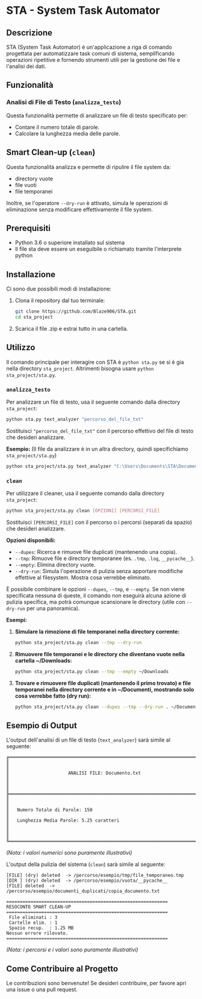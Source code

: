 # STA - System Task Automator

## Descrizione

STA (System Task Automator) è un'applicazione a riga di comando progettata per automatizzare task comuni di sistema, semplificando operazioni ripetitive e fornendo strumenti utili per la gestione dei file e l'analisi dei dati.
## Funzionalità

### Analisi di File di Testo (`analizza_testo`)

Questa funzionalità permette di analizzare un file di testo specificato per:

*   Contare il numero totale di parole.
*   Calcolare la lunghezza media delle parole.

## Smart Clean-up (`clean`)

Questa funzionalità analizza e permette di ripulire il file system da:

* directory vuote
* file vuoti
* file temporanei

Inoltre, se l'operatore `--dry-run` è attivato, simula le operazioni di eliminazione senza modificare effettivamente il file system.

## Prerequisiti

*   Python 3.6 o superiore installato sul sistema
*   Il file sta deve essere un eseguibile o richiamato tramite l'interprete python

## Installazione

Ci sono due possibili modi di installazione:
1.  Clona il repository dal tuo terminale:
    ```bash
    git clone https://github.com/Blaze906/STA.git
    cd sta_project
    ```
2.  Scarica il file .zip e estrai tutto in una cartella.

## Utilizzo

Il comando principale per interagire con STA è `python sta.py` se si è gia nella directory `sta_project`.
Altrimenti bisogna usare `python sta_project/sta.py`.

### `analizza_testo`

Per analizzare un file di testo, usa il seguente comando dalla directory `sta_project`:

```bash
python sta.py text_analyzer "percorso_del_file_txt"
```

Sostituisci `"percorso_del_file_txt"` con il percorso effettivo del file di testo che desideri analizzare.

**Esempio:**
(Il file da analizzare è in un altra directory, quindi specifichiamo `sta_project/sta.py`)
```bash
python sta_project/sta.py text_analyzer "C:\Users\Documents\STA\Documentazione_STA.txt"
```


### `clean`

Per utilizzare il cleaner, usa il seguente comando dalla directory `sta_project`:

```bash
python sta_project/sta.py clean [OPZIONI] [PERCORSI_FILE]
```

Sostituisci `[PERCORSI_FILE]` con il percorso o i percorsi (separati da spazio) che desideri analizzare.

**Opzioni disponibili:**

*   `--dupes`: Ricerca e rimuove file duplicati (mantenendo una copia).
*   `--tmp`: Rimuove file e directory temporanee (es. `.tmp`, `.log`, `__pycache__`).
*   `--empty`: Elimina directory vuote.
*   `--dry-run`: Simula l'operazione di pulizia senza apportare modifiche effettive al filesystem. Mostra cosa verrebbe eliminato.

È possibile combinare le opzioni `--dupes`, `--tmp`, e `--empty`. Se non viene specificata nessuna di queste, il comando non eseguirà alcuna azione di pulizia specifica, ma potrà comunque scansionare le directory (utile con `--dry-run` per una panoramica).

**Esempi:**

1.  **Simulare la rimozione di file temporanei nella directory corrente:**
    ```bash
    python sta_project/sta.py clean --tmp --dry-run
    ```

2.  **Rimuovere file temporanei e le directory che diventano vuote nella cartella ~/Downloads:**
    ```bash
    python sta_project/sta.py clean --tmp --empty ~/Downloads
    ```

3.  **Trovare e rimuovere file duplicati (mantenendo il primo trovato) e file temporanei nella directory corrente e in ~/Documenti, mostrando solo cosa verrebbe fatto (dry run):**
    ```bash
    python sta_project/sta.py clean --dupes --tmp --dry-run . ~/Documenti
    ```

## Esempio di Output

L'output dell'analisi di un file di testo (`text_analyzer`) sarà simile al seguente:

```
╔══════════════════════════════════════════════════════════════════════════╗
║                                                                          ║
║                      ANALISI FILE: Documento.txt                         ║
║                                                                          ║
╠══════════════════════════════════════════════════════════════════════════╣
║                                                                          ║
║   Numero Totale di Parole: 150                                           ║
║   Lunghezza Media Parole: 5.25 caratteri                                 ║
║                                                                          ║
╚══════════════════════════════════════════════════════════════════════════╝
```
*(Nota: i valori numerici sono puramente illustrativi)*

L'output della pulizia del sistema (`clean`) sarà simile al seguente:
```
[FILE] (dry) deleted  -> /percorso/esempio/tmp/file_temporaneo.tmp
[DIR ] (dry) deleted  -> /percorso/esempio/vuota/__pycache__
[FILE] deleted  -> /percorso/esempio/documenti_duplicati/copia_documento.txt

============================================================
RESOCONTO SMART CLEAN-UP
============================================================
 File eliminati : 3
 Cartelle elim. : 1
 Spazio recup.  : 1.25 MB
Nessun errore rilevato.
============================================================
```
*(Nota: i percorsi e i valori sono puramente illustrativi)*

## Come Contribuire al Progetto

Le contribuzioni sono benvenute! Se desideri contribuire, per favore apri una issue o una pull request.
